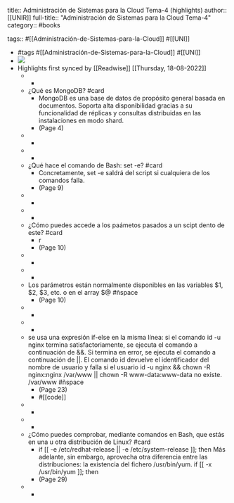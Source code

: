 title:: Administración de Sistemas para la Cloud Tema-4 (highlights)
author:: [[UNIR]]
full-title:: "Administración de Sistemas para la Cloud Tema-4"
category:: #books

tags:: #[[Administración-de-Sistemas-para-la-Cloud]] #[[UNI]]

- #tags #[[Administración-de-Sistemas-para-la-Cloud]] #[[UNI]]
- ![](https://readwise-assets.s3.amazonaws.com/media/uploaded_book_covers/profile_22942/078b3e08-d0f7-4a89-a8d3-db59beea9618.jpg)
- Highlights first synced by [[Readwise]] [[Thursday, 18-08-2022]]
	- -
	- ¿Qué es MongoDB? #card
		- MongoDB es una base de datos de propósito general basada en documentos. Soporta alta disponibilidad gracias a su funcionalidad de réplicas y consultas distribuidas en las  instalaciones  en  modo  shard.
		- (Page 4)
	- -
	- -
	- ¿Qué hace el comando de Bash: set -e? #card
		- Concretamente, set -e saldrá del script si cualquiera de los comandos falla.
		- (Page 9)
	- -
	- -
	- ¿Cómo puedes accede a los paámetos pasados a un scipt dento de este? #card
		- r
		- (Page 10)
	- -
	- -
	- Los parámetros están normalmente disponibles en las variables $1, $2, $3, etc. o en el array $@ #ñspace
		- (Page 10)
	- -
	- -
	- se usa una expresión if-else en la misma línea: si el comando id -u nginx termina satisfactoriamente, se ejecuta el comando a continuación de &&. Si termina en error, se ejecuta el comando a continuación de ||. El comando id devuelve el identificador del nombre de usuario y falla si el usuario id -u nginx && chown -R nginx:nginx /var/www || chown -R www-data:www-data no existe. /var/www #ñspace
		- (Page 23)
		- #[[code]]
	- -
	- -
	- ¿Cómo puedes comprobar, mediante comandos en Bash, que estás en una u otra distribución de Linux? #card
		- if [[ -e /etc/redhat-release || -e /etc/system-release ]]; then Más  adelante,  sin  embargo,  aprovecha  otra  diferencia  entre  las  distribuciones:  la existencia del fichero /usr/bin/yum. if [[ -x /usr/bin/yum ]]; then
		- (Page 29)
	- -